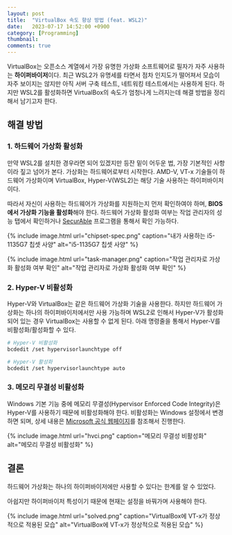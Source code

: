 ```yaml
---
layout: post
title:  "VirtualBox 속도 향상 방법 (feat. WSL2)"
date:   2023-07-17 14:52:00 +0900
category: [Programming]
thumbnail: 
comments: true
---
```

<span class="caps-en">V</span>irtualBox는 오픈소스 계열에서 가장 유명한 가상화 소프트웨어로 필자가 자주 사용하는 **하이퍼바이저**이다. 최근 WSL2가 유명세를 타면서 점차 인지도가 떨어져서 모습이 자주 보이지는 않지만 아직 서버 구축 테스트, 네트워킹 테스트에서는 사용하게 된다. 하지만 WSL2를 활성화하면 VirtualBox의 속도가 엄청나게 느려지는데 해결 방법을 정리해서 남기고자 한다.<!--more-->

## 해결 방법

### 1. 하드웨어 가상화 활성화
만약 WSL2를 설치한 경우라면 되어 있겠지만 등잔 밑이 어두운 법, 가장 기본적인 사항이라 짚고 넘어가 본다. 가상화는 하드웨어로부터 시작한다. AMD-V, VT-x 기술들이 하드웨어 가상화이며 VirtualBox, Hyper-V(WSL2)는 해당 기술 사용하는 하이퍼바이저이다.

따라서 자신이 사용하는 하드웨어가 가상화를 지원하는지 먼저 확인하여야 하며, **BIOS에서 가상화 기능을 활성화**해야 한다. 하드웨어 가상화 활성화 여부는 작업 관리자의 성능 탭에서 확인하거나 [SecurAble][SecurAble] 프로그램을 통해서 확인 가능하다.

{% include image.html url="chipset-spec.png" caption="내가 사용하는 i5-1135G7 칩셋 사양" alt="i5-1135G7 칩셋 사양" %}

{% include image.html url="task-manager.png" caption="작업 관리자로 가상화 활성화 여부 확인" alt="작업 관리자로 가상화 활성화 여부 확인" %}

### 2. Hyper-V 비활성화
Hyper-V와 VirtualBox는 같은 하드웨어 가상화 기술을 사용한다. 하지만 하드웨어 가상화는 하나의 하이퍼바이저에서만 사용 가능하며 WSL2로 인해서 Hyper-V가 활성화되어 있는 경우 VirtualBox는 사용할 수 없게 된다. 아래 명령줄을 통해서 Hyper-V를 비활성화/활성화할 수 있다.

```bash
# Hyper-V 비활성화
bcdedit /set hypervisorlaunchtype off

# Hyper-V 활성화
bcdedit /set hypervisorlaunchtype auto
```

### 3. 메모리 무결성 비활성화
Windows 기본 기능 중에 메모리 무결성(Hypervisor Enforced Code Integrity)은 Hyper-V를 사용하기 때문에 비활성화해야 한다. 비활성화는 Windows 설정에서 변경하면 되며, 상세 내용은 [Microsoft 공식 웹페이지][HVCI]를 참조해서 진행한다.

{% include image.html url="hvci.png" caption="메모리 무결성 비활성화" alt="메모리 무결성 비활성화" %}

## 결론
하드웨어 가상화는 하나의 하이퍼바이저에만 사용할 수 있다는 한계를 알 수 있었다.

아쉽지만 하이퍼바이저 특성이기 때문에 현재는 설정을 바꿔가며 사용해야 한다.

{% include image.html url="solved.png" caption="VirtualBox에 VT-x가 정상적으로 적용된 모습" alt="VirtualBox에 VT-x가 정상적으로 적용된 모습" %}

[SecurAble]: https://www.grc.com/securable.htm
[HVCI]: https://learn.microsoft.com/ko-kr/windows/security/hardware-security/enable-virtualization-based-protection-of-code-integrity#how-to-turn-on-memory-integrity
